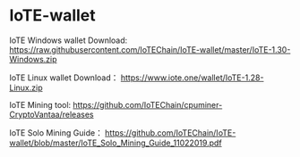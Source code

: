 # IoTE-wallet

IoTE Windows wallet Download:
<https://raw.githubusercontent.com/IoTEChain/IoTE-wallet/master/IoTE-1.30-Windows.zip>

IoTE Linux wallet Download：
<https://www.iote.one/wallet/IoTE-1.28-Linux.zip>

IoTE Mining tool:
<https://github.com/IoTEChain/cpuminer-CryptoVantaa/releases>

IoTE Solo Mining Guide：
<https://github.com/IoTEChain/IoTE-wallet/blob/master/IoTE_Solo_Mining_Guide_11022019.pdf>
